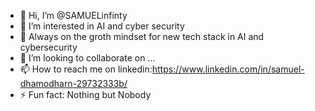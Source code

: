 - 👋 Hi, I’m @SAMUELinfinty
- 👀 I’m interested in AI and cyber security
- 🌱 Always on the groth mindset for new tech stack in AI and cybersecurity
- 💞️ I’m looking to collaborate on ...
- 📫 How to reach me on linkedin:https://www.linkedin.com/in/samuel-dhamodharn-29732333b/
- ⚡ Fun fact: Nothing but Nobody


